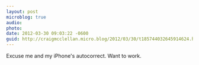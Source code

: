 ```yaml
---
layout: post
microblog: true
audio: 
photo: 
date: 2012-03-30 09:03:22 -0600
guid: http://craigmcclellan.micro.blog/2012/03/30/t185744032645914624.html
---
```

Excuse me and my iPhone's autocorrect. Want to work.
